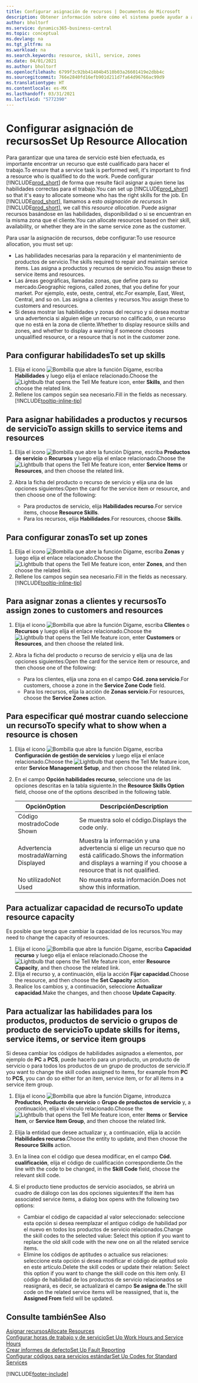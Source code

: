 ```yaml
---
title: Configurar asignación de recursos | Documentos de Microsoft
description: Obtener información sobre cómo el sistema puede ayudar a asegurar que se asigna a alguien que tiene las habilidades necesarias para proporcionar un servicio.
author: bholtorf
ms.service: dynamics365-business-central
ms.topic: conceptual
ms.devlang: na
ms.tgt_pltfrm: na
ms.workload: na
ms.search.keywords: resource, skill, service, zones
ms.date: 04/01/2021
ms.author: bholtorf
ms.openlocfilehash: 6799f3c92bb41404b4510b03a26601419e2dbb4c
ms.sourcegitcommit: 766e2840fd16efb901d211d7fa64d96766ac99d9
ms.translationtype: HT
ms.contentlocale: es-MX
ms.lasthandoff: 03/31/2021
ms.locfileid: "5772390"
---
```

# <a name="set-up-resource-allocation"></a><span data-ttu-id="11d85-103">Configurar asignación de recursos</span><span class="sxs-lookup"><span data-stu-id="11d85-103">Set Up Resource Allocation</span></span>
<span data-ttu-id="11d85-104">Para garantizar que una tarea de servicio esté bien efectuada, es importante encontrar un recurso que esté cualificado para hacer el trabajo.</span><span class="sxs-lookup"><span data-stu-id="11d85-104">To ensure that a service task is performed well, it's important to find a resource who is qualified to do the work.</span></span> <span data-ttu-id="11d85-105">Puede configurar [!INCLUDE[prod_short](includes/prod_short.md)] de forma que resulte fácil asignar a quien tiene las habilidades correctas para el trabajo.</span><span class="sxs-lookup"><span data-stu-id="11d85-105">You can set up [!INCLUDE[prod_short](includes/prod_short.md)] so that it's easy to allocate someone who has the right skills for the job.</span></span> <span data-ttu-id="11d85-106">En [!INCLUDE[prod_short](includes/prod_short.md)], llamamos a esto _asignación de recursos_.</span><span class="sxs-lookup"><span data-stu-id="11d85-106">In [!INCLUDE[prod_short](includes/prod_short.md)], we call this _resource allocation_.</span></span> <span data-ttu-id="11d85-107">Puede asignar recursos basándose en las habilidades, disponibilidad o si se encuentran en la misma zona que el cliente.</span><span class="sxs-lookup"><span data-stu-id="11d85-107">You can allocate resources based on their skill, availability, or whether they are in the same service zone as the customer.</span></span> 

<span data-ttu-id="11d85-108">Para usar la asignación de recursos, debe configurar:</span><span class="sxs-lookup"><span data-stu-id="11d85-108">To use resource allocation, you must set up:</span></span>  
  
* <span data-ttu-id="11d85-109">Las habilidades necesarias para la reparación y el mantenimiento de productos de servicio.</span><span class="sxs-lookup"><span data-stu-id="11d85-109">The skills required to repair and maintain service items.</span></span> <span data-ttu-id="11d85-110">Las asigna a productos y recursos de servicio.</span><span class="sxs-lookup"><span data-stu-id="11d85-110">You assign these to service items and resources.</span></span>  
* <span data-ttu-id="11d85-111">Las áreas geográficas, llamadas zonas, que define para su mercado.</span><span class="sxs-lookup"><span data-stu-id="11d85-111">Geographic regions, called zones, that you define for your market.</span></span> <span data-ttu-id="11d85-112">Por ejemplo, este, oeste, central, etc.</span><span class="sxs-lookup"><span data-stu-id="11d85-112">For example, East, West, Central, and so on.</span></span> <span data-ttu-id="11d85-113">Las asigna a clientes y recursos.</span><span class="sxs-lookup"><span data-stu-id="11d85-113">You assign these to customers and resources.</span></span>  
* <span data-ttu-id="11d85-114">Si desea mostrar las habilidades y zonas del recurso y si desea mostrar una advertencia si alguien elige un recurso no calificado, o un recurso que no está en la zona de cliente.</span><span class="sxs-lookup"><span data-stu-id="11d85-114">Whether to display resource skills and zones, and whether to display a warning if someone chooses unqualified resource, or a resource that is not in the customer zone.</span></span>  

## <a name="to-set-up-skills"></a><span data-ttu-id="11d85-115">Para configurar habilidades</span><span class="sxs-lookup"><span data-stu-id="11d85-115">To set up skills</span></span>
1. <span data-ttu-id="11d85-116">Elija el icono ![Bombilla que abre la función Dígame](media/ui-search/search_small.png "Dígame qué desea hacer"), escriba **Habilidades** y luego elija el enlace relacionado.</span><span class="sxs-lookup"><span data-stu-id="11d85-116">Choose the ![Lightbulb that opens the Tell Me feature](media/ui-search/search_small.png "Tell me what you want to do") icon, enter **Skills**, and then choose the related link.</span></span>  
2. <span data-ttu-id="11d85-117">Rellene los campos según sea necesario.</span><span class="sxs-lookup"><span data-stu-id="11d85-117">Fill in the fields as necessary.</span></span> [!INCLUDE[tooltip-inline-tip](includes/tooltip-inline-tip_md.md)]  

## <a name="to-assign-skills-to-service-items-and-resources"></a><span data-ttu-id="11d85-118">Para asignar habilidades a productos y recursos de servicio</span><span class="sxs-lookup"><span data-stu-id="11d85-118">To assign skills to service items and resources</span></span>
1. <span data-ttu-id="11d85-119">Elija el icono ![Bombilla que abre la función Dígame](media/ui-search/search_small.png "Dígame qué desea hacer"), escriba **Productos de servicio** o **Recursos** y luego elija el enlace relacionado.</span><span class="sxs-lookup"><span data-stu-id="11d85-119">Choose the ![Lightbulb that opens the Tell Me feature](media/ui-search/search_small.png "Tell me what you want to do") icon, enter **Service Items** or **Resources**, and then choose the related link.</span></span>  
2. <span data-ttu-id="11d85-120">Abra la ficha del producto o recurso de servicio y elija una de las opciones siguientes:</span><span class="sxs-lookup"><span data-stu-id="11d85-120">Open the card for the service item or resource, and then choose one of the following:</span></span>  
  
    * <span data-ttu-id="11d85-121">Para productos de servicio, elija **Habilidades recurso**.</span><span class="sxs-lookup"><span data-stu-id="11d85-121">For service items, choose **Resource Skills**.</span></span>  
    * <span data-ttu-id="11d85-122">Para los recursos, elija **Habilidades**.</span><span class="sxs-lookup"><span data-stu-id="11d85-122">For resources, choose **Skills**.</span></span>  

## <a name="to-set-up-zones"></a><span data-ttu-id="11d85-123">Para configurar zonas</span><span class="sxs-lookup"><span data-stu-id="11d85-123">To set up zones</span></span>
1. <span data-ttu-id="11d85-124">Elija el icono ![Bombilla que abre la función Dígame](media/ui-search/search_small.png "Dígame qué desea hacer"), escriba **Zonas** y luego elija el enlace relacionado.</span><span class="sxs-lookup"><span data-stu-id="11d85-124">Choose the ![Lightbulb that opens the Tell Me feature](media/ui-search/search_small.png "Tell me what you want to do") icon, enter **Zones**, and then choose the related link.</span></span>  
2. <span data-ttu-id="11d85-125">Rellene los campos según sea necesario.</span><span class="sxs-lookup"><span data-stu-id="11d85-125">Fill in the fields as necessary.</span></span> [!INCLUDE[tooltip-inline-tip](includes/tooltip-inline-tip_md.md)]  

## <a name="to-assign-zones-to-customers-and-resources"></a><span data-ttu-id="11d85-126">Para asignar zonas a clientes y recursos</span><span class="sxs-lookup"><span data-stu-id="11d85-126">To assign zones to customers and resources</span></span> 
1. <span data-ttu-id="11d85-127">Elija el icono ![Bombilla que abre la función Dígame](media/ui-search/search_small.png "Dígame qué desea hacer"), escriba **Clientes** o **Recursos** y luego elija el enlace relacionado.</span><span class="sxs-lookup"><span data-stu-id="11d85-127">Choose the ![Lightbulb that opens the Tell Me feature](media/ui-search/search_small.png "Tell me what you want to do") icon, enter **Customers** or **Resources**, and then choose the related link.</span></span>  
2. <span data-ttu-id="11d85-128">Abra la ficha del producto o recurso de servicio y elija una de las opciones siguientes:</span><span class="sxs-lookup"><span data-stu-id="11d85-128">Open the card for the service item or resource, and then choose one of the following:</span></span>  
  
    * <span data-ttu-id="11d85-129">Para los clientes, elija una zona en el campo **Cód. zona servicio**.</span><span class="sxs-lookup"><span data-stu-id="11d85-129">For customers, choose a zone in the **Service Zone Code** field.</span></span>  
    * <span data-ttu-id="11d85-130">Para los recursos, elija la acción de **Zonas servicio**.</span><span class="sxs-lookup"><span data-stu-id="11d85-130">For resources, choose the **Service Zones** action.</span></span>  

## <a name="to-specify-what-to-show-when-a-resource-is-chosen"></a><span data-ttu-id="11d85-131">Para especificar qué mostrar cuando seleccione un recurso</span><span class="sxs-lookup"><span data-stu-id="11d85-131">To specify what to show when a resource is chosen</span></span>
1. <span data-ttu-id="11d85-132">Elija el icono ![Bombilla que abre la función Dígame](media/ui-search/search_small.png "Dígame qué desea hacer"), escriba **Configuración de gestión de servicios** y luego elija el enlace relacionado.</span><span class="sxs-lookup"><span data-stu-id="11d85-132">Choose the ![Lightbulb that opens the Tell Me feature](media/ui-search/search_small.png "Tell me what you want to do") icon, enter **Service Management Setup**, and then choose the related link.</span></span> 
2. <span data-ttu-id="11d85-133">En el campo **Opción habilidades recurso**, seleccione una de las opciones descritas en la tabla siguiente.</span><span class="sxs-lookup"><span data-stu-id="11d85-133">In the **Resource Skills Option** field, choose one of the options described in the following table.</span></span>  
  
    |<span data-ttu-id="11d85-134">**Opción**</span><span class="sxs-lookup"><span data-stu-id="11d85-134">**Option**</span></span>|<span data-ttu-id="11d85-135">**Descripción**</span><span class="sxs-lookup"><span data-stu-id="11d85-135">**Description**</span></span>|  
    |------------|-------------|  
    |<span data-ttu-id="11d85-136">Código mostrado</span><span class="sxs-lookup"><span data-stu-id="11d85-136">Code Shown</span></span> | <span data-ttu-id="11d85-137">Se muestra solo el código.</span><span class="sxs-lookup"><span data-stu-id="11d85-137">Displays the code only.</span></span>|  
    |<span data-ttu-id="11d85-138">Advertencia mostrada</span><span class="sxs-lookup"><span data-stu-id="11d85-138">Warning Displayed</span></span> | <span data-ttu-id="11d85-139">Muestra la información y una advertencia si elige un recurso que no está calificado.</span><span class="sxs-lookup"><span data-stu-id="11d85-139">Shows the information and displays a warning if you choose a resource that is not qualified.</span></span>|  
    |<span data-ttu-id="11d85-140">No utilizado</span><span class="sxs-lookup"><span data-stu-id="11d85-140">Not Used</span></span> | <span data-ttu-id="11d85-141">No muestra esta información.</span><span class="sxs-lookup"><span data-stu-id="11d85-141">Does not show this information.</span></span>|  

## <a name="to-update-resource-capacity"></a><span data-ttu-id="11d85-142">Para actualizar capacidad de recurso</span><span class="sxs-lookup"><span data-stu-id="11d85-142">To update resource capacity</span></span>  
<span data-ttu-id="11d85-143">Es posible que tenga que cambiar la capacidad de los recursos.</span><span class="sxs-lookup"><span data-stu-id="11d85-143">You may need to change the capacity of resources.</span></span>  
  
1. <span data-ttu-id="11d85-144">Elija el icono ![Bombilla que abre la función Dígame](media/ui-search/search_small.png "Dígame qué desea hacer"), escriba **Capacidad recurso** y luego elija el enlace relacionado.</span><span class="sxs-lookup"><span data-stu-id="11d85-144">Choose the ![Lightbulb that opens the Tell Me feature](media/ui-search/search_small.png "Tell me what you want to do") icon, enter **Resource Capacity**, and then choose the related link.</span></span>  
2. <span data-ttu-id="11d85-145">Elija el recurso y, a continuación, elija la acción **Fijar capacidad**.</span><span class="sxs-lookup"><span data-stu-id="11d85-145">Choose the resource, and then choose the **Set Capacity** action.</span></span>  
3. <span data-ttu-id="11d85-146">Realice los cambios y, a continuación, seleccione **Actualizar capacidad**.</span><span class="sxs-lookup"><span data-stu-id="11d85-146">Make the changes, and then choose **Update Capacity**.</span></span>  

## <a name="to-update-skills-for-items-service-items-or-service-item-groups"></a><span data-ttu-id="11d85-147">Para actualizar las habilidades para los productos, productos de servicio o grupos de producto de servicio</span><span class="sxs-lookup"><span data-stu-id="11d85-147">To update skills for items, service items, or service item groups</span></span>
<span data-ttu-id="11d85-148">Si desea cambiar los códigos de habilidades asignados a elementos, por ejemplo de **PC** a **PCS**, puede hacerlo para un producto, un producto de servicio o para todos los productos de un grupo de productos de servicio.</span><span class="sxs-lookup"><span data-stu-id="11d85-148">If you want to change the skill codes assigned to items, for example from **PC** to **PCS**, you can do so either for an item, service item, or for all items in a service item group.</span></span>  
  
1. <span data-ttu-id="11d85-149">Elija el icono ![Bombilla que abre la función Dígame](media/ui-search/search_small.png "Dígame qué desea hacer"), introduzca **Productos**, **Producto de servicio** o **Grupo de productos de servicio** y, a continuación, elija el vínculo relacionado.</span><span class="sxs-lookup"><span data-stu-id="11d85-149">Choose the ![Lightbulb that opens the Tell Me feature](media/ui-search/search_small.png "Tell me what you want to do") icon, enter **Items** or **Service Item**, or **Service Item Group**, and then choose the related link.</span></span>  
2. <span data-ttu-id="11d85-150">Elija la entidad que desee actualizar y, a continuación, elija la acción **Habilidades recurso**.</span><span class="sxs-lookup"><span data-stu-id="11d85-150">Choose the entity to update, and then choose the **Resource Skills** action.</span></span>  
3. <span data-ttu-id="11d85-151">En la línea con el código que desea modificar, en el campo **Cód. cualificación**, elija el código de cualificación correspondiente.</span><span class="sxs-lookup"><span data-stu-id="11d85-151">On the line with the code to be changed, in the **Skill Code** field, choose the relevant skill code.</span></span>  
4.  <span data-ttu-id="11d85-152">Si el producto tiene productos de servicio asociados, se abrirá un cuadro de diálogo con las dos opciones siguientes:</span><span class="sxs-lookup"><span data-stu-id="11d85-152">If the item has associated service items, a dialog box opens with the following two options:</span></span>  
  
    * <span data-ttu-id="11d85-153">Cambiar el código de capacidad al valor seleccionado: seleccione esta opción si desea reemplazar el antiguo código de habilidad por el nuevo en todos los productos de servicio relacionados.</span><span class="sxs-lookup"><span data-stu-id="11d85-153">Change the skill codes to the selected value: Select this option if you want to replace the old skill code with the new one on all the related service items.</span></span>  
    * <span data-ttu-id="11d85-154">Elimine los códigos de aptitudes o actualice sus relaciones: seleccione esta opción si desea modificar el código de aptitud solo en este artículo.</span><span class="sxs-lookup"><span data-stu-id="11d85-154">Delete the skill codes or update their relation: Select this option if you want to change the skill code on this item only.</span></span> <span data-ttu-id="11d85-155">El código de habilidad de los productos de servicio relacionados se reasignará, es decir, se actualizará el campo **Se asigna de**.</span><span class="sxs-lookup"><span data-stu-id="11d85-155">The skill code on the related service items will be reassigned, that is, the **Assigned From** field will be updated.</span></span>  
  
## <a name="see-also"></a><span data-ttu-id="11d85-156">Consulte también</span><span class="sxs-lookup"><span data-stu-id="11d85-156">See Also</span></span>
[<span data-ttu-id="11d85-157">Asignar recursos</span><span class="sxs-lookup"><span data-stu-id="11d85-157">Allocate Resources</span></span>](service-how-to-allocate-resources.md)  
[<span data-ttu-id="11d85-158">Configurar horas de trabajo y de servicio</span><span class="sxs-lookup"><span data-stu-id="11d85-158">Set Up Work Hours and Service Hours</span></span>](service-how-setup-work-service-hours.md)  
[<span data-ttu-id="11d85-159">Crear informes de defecto</span><span class="sxs-lookup"><span data-stu-id="11d85-159">Set Up Fault Reporting</span></span>](service-how-setup-fault-reporting.md)  
[<span data-ttu-id="11d85-160">Configurar códigos para servicios estándar</span><span class="sxs-lookup"><span data-stu-id="11d85-160">Set Up Codes for Standard Services</span></span>](service-how-setup-service-coding.md)  
 



[!INCLUDE[footer-include](includes/footer-banner.md)]